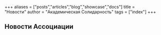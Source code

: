 +++
aliases = ["posts","articles","blog","showcase","docs"]
title = "Новости"
author = "Академическая Солидарность"
tags = ["index"]
+++

## Новости Ассоциации
